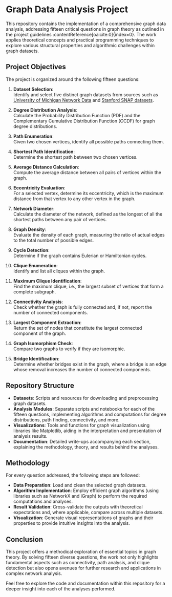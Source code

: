 # Graph Data Analysis Project

This repository contains the implementation of a comprehensive graph data analysis, addressing fifteen critical questions in graph theory as outlined in the project guidelines :contentReference[oaicite:0]{index=0}. The work applies theoretical concepts and practical programming techniques to explore various structural properties and algorithmic challenges within graph datasets.

## Project Objectives

The project is organized around the following fifteen questions:

1. **Dataset Selection**:  
   Identify and select five distinct graph datasets from sources such as [University of Michigan Network Data](https://public.websites.umich.edu/~mejn/netdata/) and [Stanford SNAP datasets](http://snap.stanford.edu/data/index.html).

2. **Degree Distribution Analysis**:  
   Calculate the Probability Distribution Function (PDF) and the Complementary Cumulative Distribution Function (CCDF) for graph degree distributions.

3. **Path Enumeration**:  
   Given two chosen vertices, identify all possible paths connecting them.

4. **Shortest Path Identification**:  
   Determine the shortest path between two chosen vertices.

5. **Average Distance Calculation**:  
   Compute the average distance between all pairs of vertices within the graph.

6. **Eccentricity Evaluation**:  
   For a selected vertex, determine its eccentricity, which is the maximum distance from that vertex to any other vertex in the graph.

7. **Network Diameter**:  
   Calculate the diameter of the network, defined as the longest of all the shortest paths between any pair of vertices.

8. **Graph Density**:  
   Evaluate the density of each graph, measuring the ratio of actual edges to the total number of possible edges.

9. **Cycle Detection**:  
   Determine if the graph contains Eulerian or Hamiltonian cycles.

10. **Clique Enumeration**:  
    Identify and list all cliques within the graph.

11. **Maximum Clique Identification**:  
    Find the maximum clique, i.e., the largest subset of vertices that form a complete subgraph.

12. **Connectivity Analysis**:  
    Check whether the graph is fully connected and, if not, report the number of connected components.

13. **Largest Component Extraction**:  
    Return the set of nodes that constitute the largest connected component of the graph.

14. **Graph Isomorphism Check**:  
    Compare two graphs to verify if they are isomorphic.

15. **Bridge Identification**:  
    Determine whether bridges exist in the graph, where a bridge is an edge whose removal increases the number of connected components.

## Repository Structure

- **Datasets**: Scripts and resources for downloading and preprocessing graph datasets.
- **Analysis Modules**: Separate scripts and notebooks for each of the fifteen questions, implementing algorithms and computations for degree distributions, path finding, connectivity, and more.
- **Visualizations**: Tools and functions for graph visualization using libraries like Matplotlib, aiding in the interpretation and presentation of analysis results.
- **Documentation**: Detailed write-ups accompanying each section, explaining the methodology, theory, and results behind the analyses.

## Methodology

For every question addressed, the following steps are followed:

- **Data Preparation**: Load and clean the selected graph datasets.
- **Algorithm Implementation**: Employ efficient graph algorithms (using libraries such as NetworkX and iGraph) to perform the required computations and analyses.
- **Result Validation**: Cross-validate the outputs with theoretical expectations and, where applicable, compare across multiple datasets.
- **Visualization**: Generate visual representations of graphs and their properties to provide intuitive insights into the analysis.

## Conclusion

This project offers a methodical exploration of essential topics in graph theory. By solving fifteen diverse questions, the work not only highlights fundamental aspects such as connectivity, path analysis, and clique detection but also opens avenues for further research and applications in complex network analysis.

Feel free to explore the code and documentation within this repository for a deeper insight into each of the analyses performed.
